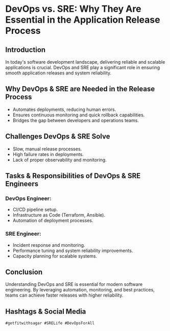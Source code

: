 # DevOps vs. SRE: Why They Are Essential in the Application Release Process  

## Introduction  
In today's software development landscape, delivering reliable and scalable applications is crucial. DevOps and SRE play a significant role in ensuring smooth application releases and system reliability.  

## Why DevOps & SRE are Needed in the Release Process  
- Automates deployments, reducing human errors.  
- Ensures continuous monitoring and quick rollback capabilities.  
- Bridges the gap between developers and operations teams.  

## Challenges DevOps & SRE Solve  
- Slow, manual release processes.  
- High failure rates in deployments.  
- Lack of proper observability and monitoring.  

## Tasks & Responsibilities of DevOps & SRE Engineers  
### DevOps Engineer:  
- CI/CD pipeline setup.  
- Infrastructure as Code (Terraform, Ansible).  
- Automation of deployment processes.  

### SRE Engineer:  
- Incident response and monitoring.  
- Performance tuning and system reliability improvements.  
- Capacity planning for scalable systems.  

## Conclusion  
Understanding DevOps and SRE is essential for modern software engineering. By leveraging automation, monitoring, and best practices, teams can achieve faster releases with higher reliability.  

## Hashtags & Social Media  
`#getfitwithsagar #SRELife #DevOpsForAll`  

